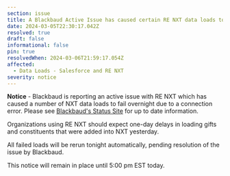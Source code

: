```yaml
---
section: issue
title: A Blackbaud Active Issue has caused certain RE NXT data loads to fail overnight
date: 2024-03-05T22:30:17.042Z
resolved: true
draft: false
informational: false
pin: true
resolvedWhen: 2024-03-06T21:59:17.054Z
affected:
  - Data Loads - Salesforce and RE NXT
severity: notice
---
```

**Notice** - B﻿lackbaud is reporting an active issue with RE NXT which has caused a number of NXT data loads to fail overnight due to a connection error. Please see [Blackbaud's Status Site](https://status.blackbaud.com/) for up to date information.

Organizations using RE NXT should expect one-day delays in loading gifts and constituents that were added into NXT yesterday.

All failed loads will be rerun tonight automatically, pending resolution of the issue by Blackbaud.

This notice will remain in place until 5:00 pm EST today.